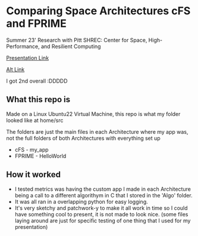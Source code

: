 # Comparing Space Architectures cFS and FPRIME
Summer 23' Research with Pitt SHREC: Center for Space, High-Performance, and Resilient Computing

[Presentation Link](https://pitt-my.sharepoint.com/:p:/g/personal/jeb382_pitt_edu/EYgbCFNB3MdDs0XYifWPczQB-OrLQ95o_tyArq8iHeF8NQ?rtime=LMQiKQDG20g)

[Alt Link](https://docs.google.com/presentation/d/1pN8mqVvnjdWrOn0YK2nOyC30bDXh3IpZ/edit?usp=sharing&ouid=116672550073226661212&rtpof=true&sd=true)

I got 2nd overall :DDDDD


## What this repo is
Made on a Linux Ubuntu22 Virtual Machine, this repo is what my folder looked like at home/src

The folders are just the main files in each Architecture where my app was, not the full folders of both Architectures with everything set up
- cFS - my_app
- FPRIME - HelloWorld

## How it worked
- I tested metrics was having the custom app I made in each Architecture being a call to a different algorithym in C that I stored in the 'Algo' folder.
- It was all ran in a overlapping python for easy logging.
- It's very sketchy and patchwork-y to make it all work in time so I could have something cool to present, it is not made to look nice. (some files laying around are just for specific testing of one thing that I used for my presentation)
